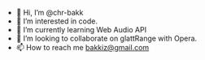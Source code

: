 - 👋 Hi, I’m @chr-bakk
- 👀 I’m interested in code.
- 🌱 I’m currently learning Web Audio API
- 💞️ I’m looking to collaborate on glattRange with Opera.
- 📫 How to reach me bakkiz@gmail.com

<!---
chr-bakk/chr-bakk is a ✨ special ✨ repository because its `README.md` (this file) appears on your GitHub profile.
You can click the Preview link to take a look at your changes.
--->
